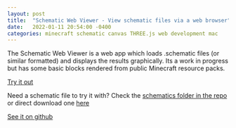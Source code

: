```yaml
---
layout: post
title:  "Schematic Web Viewer - View schematic files via a web browser"
date:   2022-01-11 20:54:00 -0400
categories: minecraft schematic canvas THREE.js web development mac
---
```


The Schematic Web Viewer is a web app which loads .schematic files (or similar formatted) and displays the results graphically.
Its a work in progress but has some basic blocks rendered from public Minecraft resource packs.

[Try it out](http://dontsnooze.github.io/SchematicWebViewer/)

Need a schematic file to try it with? Check the [schematics folder in the repo](https://github.com/DontSnooze/SchematicWebViewer/tree/main/Schematics) or direct download one [here](https://github.com/DontSnooze/SchematicWebViewer/raw/main/Schematics/AmosBedrockCowFarmV2.schematic)

[See it on github](https://github.com/DontSnooze/SchematicWebViewer)
